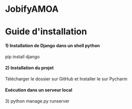 # JobifyAMOA
<h1> Guide d'installation </h1>

<h4> 1) Installation de Django dans un shell python</h4>
<p> pip install django </p>

<h4> 2) Installation du projet </h4>

<p> Télécharger le dossier sur GitHub et Installer le sur Pycharm </p>

<h4> Exécution dans un serveur local </h4>

<p> 3) python manage.py runserver </p>



